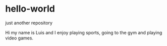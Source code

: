 # hello-world
just another repository

Hi my name is Luis and I enjoy playing sports, going to the gym and playing video games.
